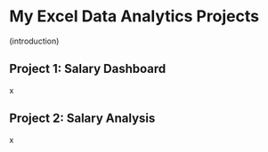 # My Excel Data Analytics Projects

(introduction)

## Project 1: Salary Dashboard
x

## Project 2: Salary Analysis
x
